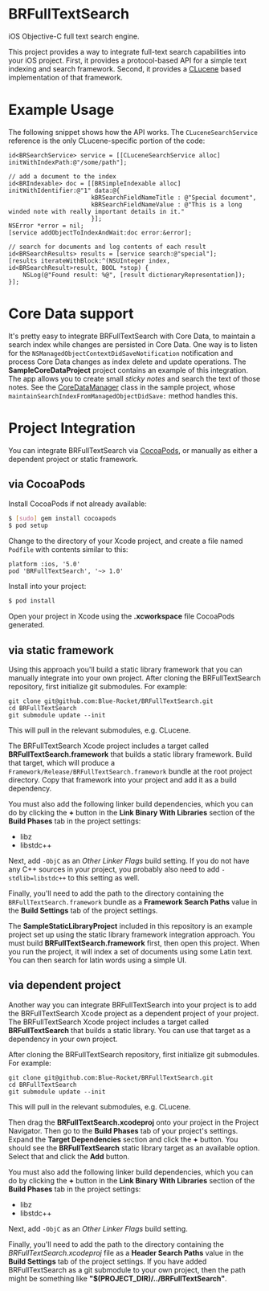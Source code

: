 # BRFullTextSearch

iOS Objective-C full text search engine.

This project provides a way to integrate full-text search capabilities into your iOS
project. First, it provides a protocol-based API for a simple text indexing and
search framework. Second, it provides a [CLucene](http://clucene.sourceforge.net/)
based implementation of that framework.

# Example Usage

The following snippet shows how the API works. The `CLuceneSearchService` reference
is the only CLucene-specific portion of the code:

```objc
id<BRSearchService> service = [[CLuceneSearchService alloc] initWithIndexPath:@"/some/path"];

// add a document to the index
id<BRIndexable> doc = [[BRSimpleIndexable alloc] initWithIdentifier:@"1" data:@{
					   kBRSearchFieldNameTitle : @"Special document",
					   kBRSearchFieldNameValue : @"This is a long winded note with really important details in it."
					   }];
NSError *error = nil;
[service addObjectToIndexAndWait:doc error:&error];

// search for documents and log contents of each result
id<BRSearchResults> results = [service search:@"special"];
[results iterateWithBlock:^(NSUInteger index, id<BRSearchResult>result, BOOL *stop) {
	NSLog(@"Found result: %@", [result dictionaryRepresentation]);
}];
```

# Core Data support

It's pretty easy to integrate BRFullTextSearch with Core Data, to maintain a search
index while changes are persisted in Core Data. One way is to listen for the
`NSManagedObjectContextDidSaveNotification` notification and process Core Data
changes as index delete and update operations. The **SampleCoreDataProject** project
contains an example of this integration. The app allows you to create small _sticky
notes_ and search the text of those notes. See the
[CoreDataManager](https://github.com/Blue-Rocket/BRFullTextSearch/blob/master/SampleCoreDataProject/SampleCoreDataProject/CoreDataManager.m) class in the sample
project, whose `maintainSearchIndexFromManagedObjectDidSave:` method handles this.

# Project Integration

You can integrate BRFullTextSearch via [CocoaPods](http://cocoapods.org/), or
manually as either a dependent project or static framework.

## via CocoaPods

Install CocoaPods if not already available:

```bash
$ [sudo] gem install cocoapods
$ pod setup
```

Change to the directory of your Xcode project, and create a file named `Podfile` with
contents similar to this:

	platform :ios, '5.0' 
	pod 'BRFullTextSearch', '~> 1.0'

Install into your project:

``` bash
$ pod install
```
Open your project in Xcode using the **.xcworkspace** file CocoaPods generated.

## via static framework

Using this approach you'll build a static library framework that you can manually
integrate into your own project. After cloning the BRFullTextSearch repository,
first initialize git submodules. For example:

	git clone git@github.com:Blue-Rocket/BRFullTextSearch.git
	cd BRFullTextSearch
	git submodule update --init
	
This will pull in the relevant submodules, e.g. CLucene.

The BRFullTextSearch Xcode project includes a target called
**BRFullTextSearch.framework** that builds a static library framework. Build that
target, which will produce a `Framework/Release/BRFullTextSearch.framework` bundle at
the root project directory. Copy that framework into your project and add it as a
build dependency.

You must also add the following linker build dependencies, which you can do by
clicking the **+** button in the **Link Binary With Libraries** section of the
**Build Phases** tab in the project settings:

 * libz
 * libstdc++

Next, add `-ObjC` as an *Other Linker Flags* build setting. If you do not have any
C++ sources in your project, you probably also need to add `-stdlib=libstdc++` to
this setting as well.

Finally, you'll need to add the path to the directory containing the
`BRFullTextSearch.framework` bundle as a **Framework Search Paths** value in the
**Build Settings** tab of the project settings.

The **SampleStaticLibraryProject** included in this repository is an example project
set up using the static library framework integration approach. You must build
**BRFullTextSearch.framework** first, then open this project. When you run the
project, it will index a set of documents using some Latin text. You can then search
for latin words using a simple UI.

## via dependent project

Another way you can integrate BRFullTextSearch into your project is to add the
BRFullTextSearch Xcode project as a dependent project of your project. The
BRFullTextSearch Xcode project includes a target called **BRFullTextSearch** that
builds a static library. You can use that target as a dependency in your own project.

After cloning the BRFullTextSearch repository, first initialize git submodules. For
example:

	git clone git@github.com:Blue-Rocket/BRFullTextSearch.git
	cd BRFullTextSearch
	git submodule update --init
	
This will pull in the relevant submodules, e.g. CLucene.

Then drag the **BRFullTextSearch.xcodeproj** onto your project in the Project
Navigator. Then go to the **Build Phases** tab of your project's settings. Expand the
**Target Dependencies** section and click the **+** button. You should see the
**BRFullTextSearch** static library target as an available option. Select that and
click the **Add** button.

You must also add the following linker build dependencies, which you can do by
clicking the **+** button in the **Link Binary With Libraries** section of the
**Build Phases** tab in the project settings:

 * libz
 * libstdc++

Next, add `-ObjC` as an *Other Linker Flags* build setting.

Finally, you'll need to add the path to the directory containing the
*BRFullTextSearch.xcodeproj* file as a **Header Search Paths** value in the **Build
Settings** tab of the project settings. If you have added BRFullTextSearch as a git
submodule to your own project, then the path might be something like
**"$(PROJECT_DIR)/../BRFullTextSearch"**.
